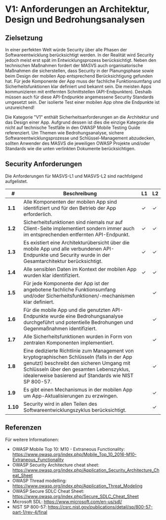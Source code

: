 # V1: Anforderungen an Architektur, Design und Bedrohungsanalysen

## Zielsetzung

In einer perfekten Welt würde Security über alle Phasen der Softwareentwicklung berücksichtigt werden. In der Realität wird Security jedoch meist erst spät im Entwicklungsprozess berücksichtigt. Neben den technischen Maßnahmen fordert der MASVS auch organisatorische Maßnahmen die sicherstellen, dass Security in der Planungsphase sowie beim Design der mobilen App entsprechend Berücksichtigung gefunden hat. Für jede Komponente der App muss der fachliche Funktionsumfang und Sicherheitsfunktionen klar definiert und bekannt sein. Die meisten Apps kommunizieren mit entfernten Schnittstellen (API-Endpunkten). Deshalb müssen auch für diese API-Endpunkte angemessene Security Standards umgesetzt sein. Der isolierte Test einer mobilen App ohne die Endpunkte ist unzureichend!

Die Kategorie "V1" enthält Sicherheitsanforderungen an die Architektur und das Design einer App. Aufgrund dessen ist dies die einzige Kategorie die nicht auf technische Testfälle in den OWASP Mobile Testing Guide referenziert. Um Themen wie Bedrohungsanalyse, sichere Softwareentwicklungsprozesse und Schlüssel-Management abzudecken, sollten Anwender des MASVS die jeweiligen OWASP Projekte und/oder Standards wie die unten verlinkten Dokumente berücksichtigen.

## Security Anforderungen

Die Anforderungen für MASVS-L1 und MASVS-L2 sind nachfolgend aufgelistet.

| # | Beschreibung | L1 | L2 |
| --- | --- | --- | --- |
| **1.1** | Alle Komponenten der mobilen App sind identifiziert und für den Betrieb der App erforderlich. | ✓ | ✓ |
| **1.2** | Sicherheitsfunktionen sind niemals nur auf Client-Seite implementiert sondern immer auch im entsprechenden entfernten API-Endpunkt. | ✓ | ✓ |
| **1.3** | Es existiert eine Architekturübersicht über die mobile App und alle verbundenen API-Endpunkte und Security wurde in der Gesamtarchitektur berücksichtigt. | ✓ | ✓ |
| **1.4** | Alle sensiblen Daten im Kontext der mobilen App wurden klar identifiziert. | ✓ | ✓ |
| **1.5** | Für jede Komponente der App ist der angebotene fachliche Funktionsumfang und/oder Sicherheitsfunktionen/-mechanismen klar definiert.  |   | ✓ |
| **1.6** | Für die mobile App und die genutzten API-Endpunkte wurde eine Bedrohungsanalyse durchgeführt und potentielle Bedrohungen und Gegenmaßnahmen identifiziert. |   | ✓ |
| **1.7** | Alle Sicherheitsfunktionen wurden in Form von zentralen Komponenten implementiert. |   | ✓ |
| **1.8** | Eine dedizierte Richtlinie zum Management von kryptographischen Schlüsseln (falls in der App genutzt) beschreibt den sicheren Umgang mit Schlüsseln über den gesamten Lebenszyklus, idealerweise basierend auf Standards wie NIST SP 800-57. |   | ✓ |
| **1.9** | Es gibt einen Mechanismus in der mobilen App um App-Aktualisierungen zu erzwingen. |   | ✓ |
| **1.10** | Security wird in allen Teilen des Softwareentwicklungszyklus berücksichtigt. |   | ✓ |


## Referenzen

Für weitere Informationen:

- OWASP Mobile Top 10: M10 - Extraneous Functionality: https://www.owasp.org/index.php/Mobile_Top_10_2016-M10-Extraneous_Functionality
- OWASP Security Architecture cheat sheet: https://www.owasp.org/index.php/Application_Security_Architecture_Cheat_Sheet
- OWASP Thread modelling: https://www.owasp.org/index.php/Application_Threat_Modeling
- OWASP Secure SDLC Cheat Sheet: https://www.owasp.org/index.php/Secure_SDLC_Cheat_Sheet
- Microsoft SDL: https://www.microsoft.com/en-us/sdl/
- NIST SP 800-57: https://csrc.nist.gov/publications/detail/sp/800-57-part-1/rev-4/final
